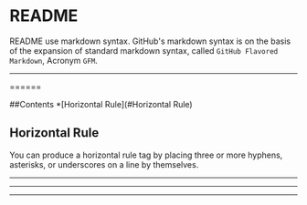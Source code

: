 README
======
README use markdown syntax. GitHub's markdown syntax is on the basis of the
expansion of standard markdown syntax, called `GitHub Flavored Markdown`, Acronym
`GFM`.

****

======


##Contents
*[Horizontal Rule](#Horizontal Rule)



Horizontal Rule
--------
You can produce a horizontal rule tag by placing three or more hyphens, asterisks, or underscores on a line by themselves. 
***
---
___

